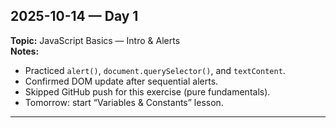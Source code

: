 ## 2025-10-14 — Day 1

**Topic:** JavaScript Basics — Intro & Alerts  
**Notes:**

- Practiced `alert()`, `document.querySelector()`, and `textContent`.
- Confirmed DOM update after sequential alerts.
- Skipped GitHub push for this exercise (pure fundamentals).
- Tomorrow: start “Variables & Constants” lesson.

---

